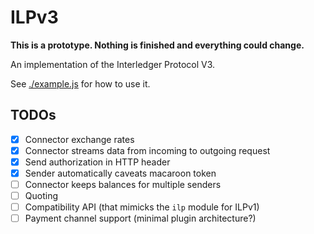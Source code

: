 # ILPv3

**This is a prototype. Nothing is finished and everything could change.**

An implementation of the Interledger Protocol V3.

See [./example.js](./example.js) for how to use it.

## TODOs

- [x] Connector exchange rates
- [x] Connector streams data from incoming to outgoing request
- [x] Send authorization in HTTP header
- [x] Sender automatically caveats macaroon token
- [ ] Connector keeps balances for multiple senders
- [ ] Quoting
- [ ] Compatibility API (that mimicks the `ilp` module for ILPv1)
- [ ] Payment channel support (minimal plugin architecture?)
